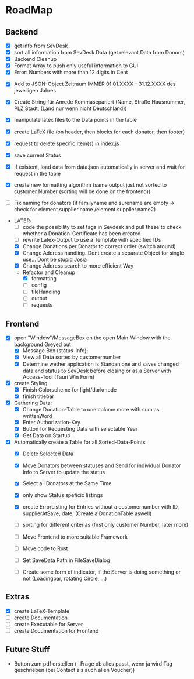 # RoadMap

## Backend

- [x] get info from SevDesk
- [x] sort all information from SevDesk Data (get relevant Data from Donors)
- [x] Backend Cleanup
- [x] Format Array to push only useful information to GUI
- [x] Error: Numbers with more than 12 digits in Cent
<!-- - [ ] code the possibility to change wrong Data in the GUI and push to sevDesk -->
  <!-- - List all Data of specific user to be changend/corrected and then saved -->
- [x] Add to JSON-Object Zeitraum IMMER 01.01.XXXX - 31.12.XXXX des jeweiligen Jahres
- [x] Create String für Anrede Kommasepariert (Name, Straße Hausnummer, PLZ Stadt, (Land nur wenn nicht Deutschland))

- [x] manipulate latex files to the Data points in the table
- [x] create LaTeX file (on header, then blocks for each donator, then footer)
- [x] request to delete specific Item(s) in index.js
- [x] save current Status
- [x] If existent, load data from data.json automatically in server and wait for request in the table
- [x] create new formatting algorithm (same output just not sorted to customer Number (sorting will be done on the frontend))
- [ ] Fix naming for donators (if familyname and surename are empty -> check for element.supplier.name /element.supplier.name2)

- LATER:
  - [ ] code the possibility to set tags in Sevdesk and pull these to check whether a Donation-Certificate has been created
  - [ ] rewrite Latex-Output to use a Template with specified IDs
  - [x] Change Donations per Donator to correct order (switch around)
  - [x] Change Address handling. Dont create a separate Object for single use... Dont be stupid Josia
  - [x] Change Address search to more efficient Way
  - Refactor and Cleanup
    - [x] formatting
    - [ ] config
    - [ ] fileHandling
    - [ ] output
    - [ ] requests
    <!-- - [ ] manage LaTeX files as PDF(Save to local Machine/send via mail/send via letter at sevdesk or other) -->

## Frontend

- [x] open "Window"/MessageBox on the open Main-Window with the background Greyed out
  - [x] Message Box (status-Info);
  - [x] View all Data sorted by customernumber
  - [x] Determine wether application is Standanlone and saves changed data and status to SevDesk before closing or as a Server with Access-Tool (Tauri Win Form)
- [x] create Styling
  - [x] Finish Colorscheme for light/darkmode
  - [x] finish titlebar
- [x] Gathering Data:
  - [x] Change Donation-Table to one column more with sum as writtenWord
  - [x] Enter Authorization-Key
  - [x] Button for Requesting Data with selectable Year
  - [x] Get Data on Startup
- [x] Automatically create a Table for all Sorted-Data-Points
  - [x] Delete Selected Data
  - [x] Move Donators between statuses and Send for individual Donator Info to Server to update the status
  - [x] Select all Donators at the Same Time
  - [x] only show Status speficic listings
  - [x] create ErrorListing for Entries without a customernumber with ID, supplierAtSave, date; (Create a DonationTable aswell)
  - [ ] sorting for different criterias (first only customer Number, later more)

  - [ ] Move Frontend to more suitable Framework
  - [ ] Move code to Rust
  - [ ] Set SaveData Path in FileSaveDialog
  - [ ] Create some form of indicator, if the Server is doing something or not (Loadingbar, rotating Circle, ...)

## Extras

- [x] create LaTeX-Template
- [ ] create Documentation
- [ ] create Executable for Server
- [ ] create Documentation for Frontend

## Future Stuff

- Button zum pdf erstellen
(- Frage ob alles passt, wenn ja wird Tag geschrieben (bei Contact als auch allen Voucher))
